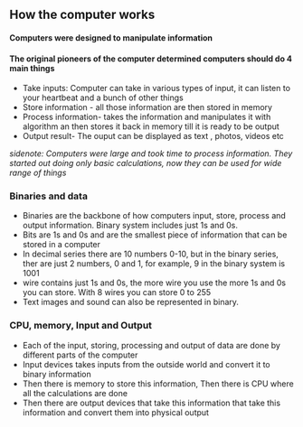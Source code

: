 ## How the computer works 
#### Computers were designed to manipulate information
#### The original pioneers of the computer determined computers should do 4 main things
- Take inputs: Computer can take in various types of input, it can listen to your heartbeat and a bunch of other things
- Store information - all those information are then stored in memory
- Process information- takes the information and manipulates it with algorithm an then stores it back in memory till it is ready to be output
- Output result- The ouput can be displayed as text , photos, videos etc

*sidenote: Computers were large and took time to process information. They started out doing only basic calculations, now they can be used for wide range of things* 

### Binaries and data
- Binaries are the backbone of how computers input, store, process and output information. Binary system includes just 1s and 0s.
- Bits are 1s and 0s and are the smallest piece of information that can be stored in a computer
- In decimal series there are 10 numbers 0-10, but in the binary series, ther are just 2 numbers, 0 and 1, for example, 9 in the binary system is 1001
- wire contains just 1s and 0s, the more wire you use the more 1s and 0s you can store. With 8 wires you can store 0 to 255
- Text images and sound can also be represented in binary.

### CPU, memory, Input and Output
- Each of the input, storing, processing and output of data are done by different parts of the computer
- Input devices takes inputs from the outside world and convert it to binary information
- Then there is memory to store this information, Then there is CPU where all the calculations are done
- Then there are output devices that take this information that take this information and convert them into physical output 

